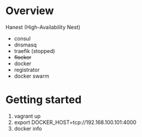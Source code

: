 # Overview

Hanest (High-Availability Nest)

* consul
* dnsmasq
* traefik (stopped)
* ~~flocker~~
* docker
* registrator
* docker swarm

# Getting started

1. vagrant up
2. export DOCKER_HOST=tcp://192.168.100.101:4000
3. docker info
